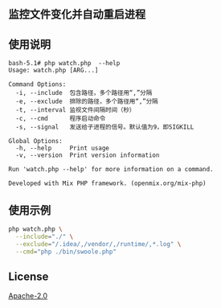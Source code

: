 ## 监控文件变化并自动重启进程

## 使用说明

```
bash-5.1# php watch.php  --help
Usage: watch.php [ARG...]

Command Options:
  -i, --include  包含路径，多个路径用“,”分隔
  -e, --exclude  排除的路径，多个路径用“,”分隔
  -t, --interval 监视文件间隔时间（秒）
  -c, --cmd      程序启动命令
  -s, --signal   发送给子进程的信号。默认值为9，即SIGKILL

Global Options:
  -h, --help     Print usage
  -v, --version  Print version information

Run 'watch.php --help' for more information on a command.

Developed with Mix PHP framework. (openmix.org/mix-php)
```

## 使用示例

```bash
php watch.php \
  --include="./" \
  --exclude="/.idea/,/vendor/,/runtime/,*.log" \
  --cmd="php ./bin/swoole.php"
```

## License

[Apache-2.0](http://www.apache.org/licenses/LICENSE-2.0.html)

